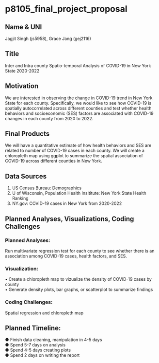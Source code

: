 p8105_final_project_proposal
================

## Name & UNI

Jagjit Singh (js5958), Grace Jang (gej2116)

## Title

Inter and Intra county Spatio-temporal Analysis of COVID-19 in New York
State 2020-2022

## Motivation

We are interested in observing the change in COVID-19 trend in New York
State for each county. Specifically, we would like to see how COVID-19
is spatially autocorrelated across different counties and test whether
health behaviors and socioeconomic (SES) factors are associated with
COVID-19 changes in each county from 2020 to 2022.

## Final Products

We will have a quantitative estimate of how health behaviors and SES are
related to number of COVID-19 cases in each county. We will create a
chloropleth map using ggplot to summarize the spatial association of
COVID-19 across different counties in New York.

## Data Sources

1.  US Census Bureau: Demographics
2.  U of Wisconsin, Population Health Insititute: New York State Health
    Ranking
3.  NY.gov: COVID-19 cases in New York from 2020-2022

## Planned Analyses, Visualizations, Coding Challenges

### Planned Analyses:

Run multivariate regression test for each county to see whether there is
an association among COVID-19 cases, health factors, and SES.

### Visualization:

• Create a chloropleth map to vizualize the density of COVID-19 cases by
county  
• Generate density plots, bar graphs, or scatterplot to summarize
findings

### Coding Challenges:

Spatial regression and chloropleth map

## Planned Timeline:

● Finish data cleaning, manipulation in 4-5 days  
● Spend 5-7 days on analysis  
● Spend 4-5 days creating plots  
● Spend 2 days on writing the report
